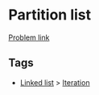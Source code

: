 # Partition list

[Problem link](https://leetcode.com/problems/partition-list)

## Tags

* [Linked list](/README.md#Linked_list) > [Iteration](/README.md#Linked_list-Iteration)
